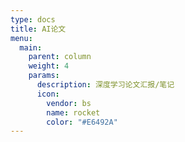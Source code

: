 ```yaml
---
type: docs
title: AI论文
menu:
  main:
    parent: column
    weight: 4
    params:
      description: 深度学习论文汇报/笔记
      icon:
        vendor: bs
        name: rocket
        color: "#E6492A"
---
```

